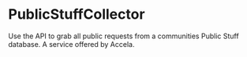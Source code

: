 # PublicStuffCollector
Use the API to grab all public requests from a communities Public Stuff database. A service offered by Accela.

